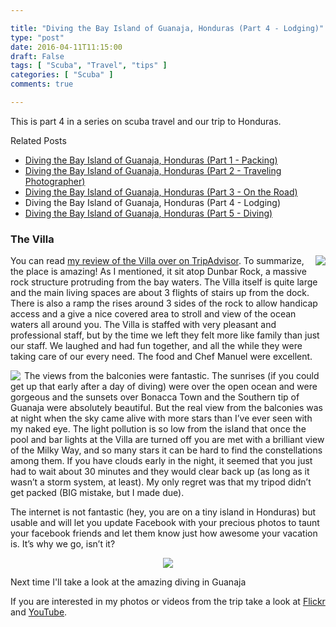 ```yaml
---

title: "Diving the Bay Island of Guanaja, Honduras (Part 4 - Lodging)"
type: "post"
date: 2016-04-11T11:15:00
draft: False
tags: [ "Scuba", "Travel", "tips" ]
categories: [ "Scuba" ]
comments: true

---
```


<p>This is part 4 in a series on scuba travel and our trip to Honduras.</p>    <p>Related Posts</p>  <ul>   <li><a href="http://duanenewman.net/blog/post/2016/03/22/Diving-the-Bay-Island-of-Guanaja-Honduras-(Part-1-Packing).aspx">Diving the Bay Island of Guanaja, Honduras (Part 1 - Packing)</a> </li>    <li><a href="http://duanenewman.net/blog/post/2016/03/28/Diving-the-Bay-Island-of-Guanaja-Honduras-(Part-2-Traveling-Photographer).aspx">Diving the Bay Island of Guanaja, Honduras (Part 2 - Traveling Photographer)</a> </li>    <li><a href="http://duanenewman.net/blog/post/2016/04/04/Diving-the-Bay-Island-of-Guanaja-Honduras-(Part-3-On-the-Road).aspx">Diving the Bay Island of Guanaja, Honduras (Part 3 - On the Road)</a> </li>    <li>Diving the Bay Island of Guanaja, Honduras (Part 4 - Lodging)</li>    <li><a href="http://duanenewman.net/blog/post/2016/04/18/Diving-the-Bay-Island-of-Guanaja-Honduras-(Part-5-Diving).aspx">Diving the Bay Island of Guanaja, Honduras (Part 5 - Diving)</a> </li> </ul>  <h3>The Villa</h3>  <div style="float: right; margin-left: 6px"><a href="https://www.flickr.com/photos/duane_newman/24582234595/in/album-72157663757529681/"><img src="https://farm2.staticflickr.com/1720/24582234595_d8a038ec22_m_d.jpg"></a> </div>  <p>You can read <a title="A dive resort you won't regret visiting" href="https://www.tripadvisor.com/ShowUserReviews-g292018-d1070439-r340967881-Villa_On_Dunbar_Rock-Guanaja_Bay_Islands.html" target="_blank">my review of the Villa over on TripAdvisor</a>. To summarize, the place is amazing! As I mentioned, it sit atop Dunbar Rock, a massive rock structure protruding from the bay waters. The Villa itself is quite large and the main living spaces are about 3 flights of stairs up from the dock. There is also a ramp the rises around 3 sides of the rock to allow handicap access and a give a nice covered area to stroll and view of the ocean waters all around you. The Villa is staffed with very pleasant and professional staff, but by the time we left they felt more like family than just our staff. We laughed and had fun together, and all the while they were taking care of our every need. The food and Chef Manuel were excellent. </p>  <div style="float: left; margin-right: 6px"><a href="https://www.flickr.com/photos/duane_newman/25703759165/in/album-72157663757529681/"><img src="https://farm2.staticflickr.com/1508/25703759165_c8f7edcd9b_z_d.jpg"></a> </div>  <p>The views from the balconies were fantastic. The sunrises (if you could get up that early after a day of diving) were over the open ocean and were gorgeous and the sunsets over Bonacca Town and the Southern tip of Guanaja were absolutely beautiful. But the real view from the balconies was at night when the sky came alive with more stars than I’ve ever seen with my naked eye. The light pollution is so low from the island that once the pool and bar lights at the Villa are turned off you are met with a brilliant view of the Milky Way, and so many stars it can be hard to find the constellations among them. If you have clouds early in the night, it seemed that you just had to wait about 30 minutes and they would clear back up (as long as it wasn’t a storm system, at least). My only regret was that my tripod didn’t get packed (BIG mistake, but I made due).</p>  <p>The internet is not fantastic (hey, you are on a tiny island in Honduras) but usable and will let you update Facebook with your precious photos to taunt your facebook friends and let them know just how awesome your vacation is. It’s why we go, isn’t it?</p>  <div style="text-align: center; clear: both"><a href="https://www.flickr.com/photos/duane_newman/24358047743/in/album-72157663757529681/"><img src="https://farm2.staticflickr.com/1536/24358047743_50360791c6_z_d.jpg"></a> </div>  <p>Next time I'll take a look at the amazing diving in Guanaja</p>
<p>If you are interested in my photos or videos from the trip take a look at <a href="https://www.flickr.com/photos/duane_newman/albums/72157663757529681" target="_blank">Flickr</a> and <a href="https://www.youtube.com/playlist?list=PLSyl1r1zgegfeOijvvL5ttXiS1sEW9Btm" target="_blank">YouTube</a>.</p>
